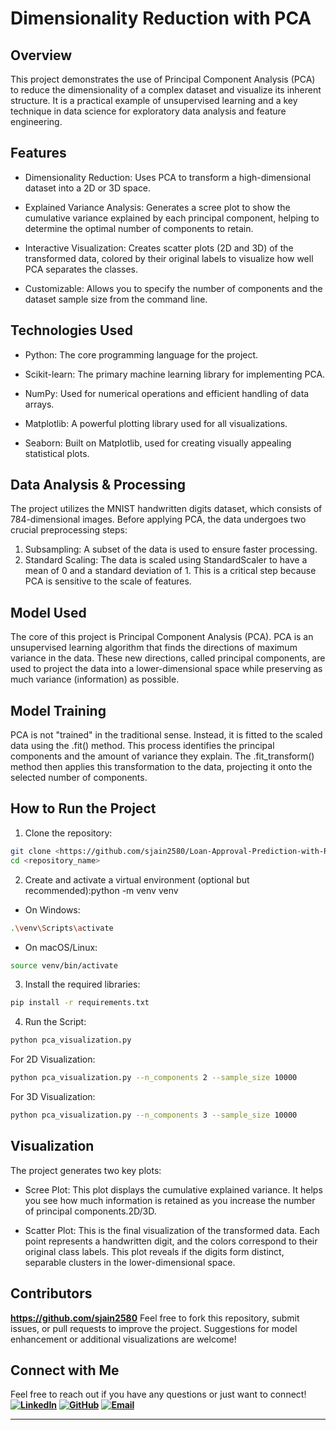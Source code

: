 # Dimensionality Reduction with PCA

## Overview

This project demonstrates the use of Principal Component Analysis (PCA) to reduce the dimensionality of a complex dataset and visualize its inherent structure. It is a practical example of unsupervised learning and a key technique in data science for exploratory data analysis and feature engineering.

## Features

- Dimensionality Reduction: Uses PCA to transform a high-dimensional dataset into a 2D or 3D space.

- Explained Variance Analysis: Generates a scree plot to show the cumulative variance explained by each principal component, helping to determine the optimal number of components to retain.

- Interactive Visualization: Creates scatter plots (2D and 3D) of the transformed data, colored by their original labels to visualize how well PCA separates the classes.

- Customizable: Allows you to specify the number of components and the dataset sample size from the command line.

## Technologies Used

- Python: The core programming language for the project.

- Scikit-learn: The primary machine learning library for implementing PCA.

- NumPy: Used for numerical operations and efficient handling of data arrays.

- Matplotlib: A powerful plotting library used for all visualizations.

- Seaborn: Built on Matplotlib, used for creating visually appealing statistical plots.

## Data Analysis & Processing

The project utilizes the MNIST handwritten digits dataset, which consists of 784-dimensional images. Before applying PCA, the data undergoes two crucial preprocessing steps:

1. Subsampling: A subset of the data is used to ensure faster processing.
2. Standard Scaling: The data is scaled using StandardScaler to have a mean of 0 and a standard deviation of 1. This is a critical step because PCA is sensitive to the scale of features.

## Model Used

The core of this project is Principal Component Analysis (PCA). PCA is an unsupervised learning algorithm that finds the directions of maximum variance in the data. These new directions, called principal components, are used to project the data into a lower-dimensional space while preserving as much variance (information) as possible.

## Model Training

PCA is not "trained" in the traditional sense. Instead, it is fitted to the scaled data using the .fit() method. This process identifies the principal components and the amount of variance they explain. The .fit_transform() method then applies this transformation to the data, projecting it onto the selected number of components.

## How to Run the Project

1. Clone the repository:

```bash
git clone <https://github.com/sjain2580/Loan-Approval-Prediction-with-Random-Forest>
cd <repository_name>
```

2. Create and activate a virtual environment (optional but recommended):python -m venv venv

- On Windows:
  
```bash
.\venv\Scripts\activate
```

- On macOS/Linux:

```bash
source venv/bin/activate
```

3. Install the required libraries:

```bash
pip install -r requirements.txt
```

4. Run the Script:

```bash
python pca_visualization.py
```

For 2D Visualization:

```bash
python pca_visualization.py --n_components 2 --sample_size 10000
```

For 3D Visualization:

```bash
python pca_visualization.py --n_components 3 --sample_size 10000
```

## Visualization

The project generates two key plots:

- Scree Plot: This plot displays the cumulative explained variance. It helps you see how much information is retained as you increase the number of principal components.2D/3D.

- Scatter Plot: This is the final visualization of the transformed data. Each point represents a handwritten digit, and the colors correspond to their original class labels. This plot reveals if the digits form distinct, separable clusters in the lower-dimensional space.

## Contributors

**<https://github.com/sjain2580>**
Feel free to fork this repository, submit issues, or pull requests to improve the project. Suggestions for model enhancement or additional visualizations are welcome!

## Connect with Me

Feel free to reach out if you have any questions or just want to connect!
**[![LinkedIn](https://img.shields.io/badge/-LinkedIn-0A66C2?style=flat-square&logo=linkedin&logoColor=white)](https://www.linkedin.com/in/sjain04/)**
**[![GitHub](https://img.shields.io/badge/-GitHub-181717?style=flat-square&logo=github&logoColor=white)](https://github.com/sjain2580)**
**[![Email](https://img.shields.io/badge/-Email-D14836?style=flat-square&logo=gmail&logoColor=white)](mailto:sjain040395@gmail.com)**

---
